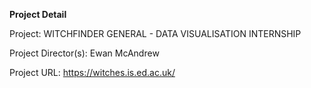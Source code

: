**Project Detail** 

Project: WITCHFINDER GENERAL - DATA VISUALISATION INTERNSHIP

Project Director(s): Ewan McAndrew

Project URL: https://witches.is.ed.ac.uk/



